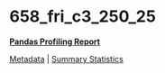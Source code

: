 # 658_fri_c3_250_25

[**Pandas Profiling Report**](https://epistasislab.github.io/penn-ml-benchmarks/profile/658_fri_c3_250_25.html)

[Metadata](metadata.yaml) | [Summary Statistics](summary_stats.tsv)
